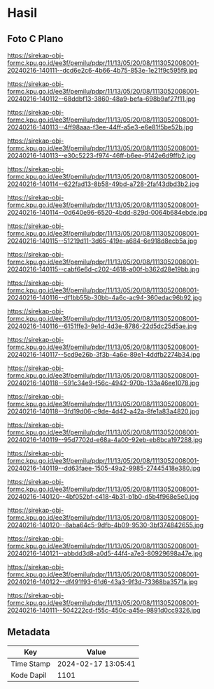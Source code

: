# Hasil

## Foto C Plano

https://sirekap-obj-formc.kpu.go.id/ee3f/pemilu/pdpr/11/13/05/20/08/1113052008001-20240216-140111--dcd6e2c6-4b66-4b75-853e-1e21f9c595f9.jpg

https://sirekap-obj-formc.kpu.go.id/ee3f/pemilu/pdpr/11/13/05/20/08/1113052008001-20240216-140112--68ddbf13-3860-48a9-befa-698b9af27f11.jpg

https://sirekap-obj-formc.kpu.go.id/ee3f/pemilu/pdpr/11/13/05/20/08/1113052008001-20240216-140113--4ff98aaa-f3ee-44ff-a5e3-e6e81f5be52b.jpg

https://sirekap-obj-formc.kpu.go.id/ee3f/pemilu/pdpr/11/13/05/20/08/1113052008001-20240216-140113--e30c5223-f974-46ff-b6ee-9142e6d9ffb2.jpg

https://sirekap-obj-formc.kpu.go.id/ee3f/pemilu/pdpr/11/13/05/20/08/1113052008001-20240216-140114--622fad13-8b58-49bd-a728-2faf43dbd3b2.jpg

https://sirekap-obj-formc.kpu.go.id/ee3f/pemilu/pdpr/11/13/05/20/08/1113052008001-20240216-140114--0d640e96-6520-4bdd-829d-0064b684ebde.jpg

https://sirekap-obj-formc.kpu.go.id/ee3f/pemilu/pdpr/11/13/05/20/08/1113052008001-20240216-140115--51219d11-3d65-419e-a684-6e918d8ecb5a.jpg

https://sirekap-obj-formc.kpu.go.id/ee3f/pemilu/pdpr/11/13/05/20/08/1113052008001-20240216-140115--cabf6e6d-c202-4618-a00f-b362d28e19bb.jpg

https://sirekap-obj-formc.kpu.go.id/ee3f/pemilu/pdpr/11/13/05/20/08/1113052008001-20240216-140116--df1bb55b-30bb-4a6c-ac94-360edac96b92.jpg

https://sirekap-obj-formc.kpu.go.id/ee3f/pemilu/pdpr/11/13/05/20/08/1113052008001-20240216-140116--6151ffe3-9e1d-4d3e-8786-22d5dc25d5ae.jpg

https://sirekap-obj-formc.kpu.go.id/ee3f/pemilu/pdpr/11/13/05/20/08/1113052008001-20240216-140117--5cd9e26b-3f3b-4a6e-89e1-4ddfb2274b34.jpg

https://sirekap-obj-formc.kpu.go.id/ee3f/pemilu/pdpr/11/13/05/20/08/1113052008001-20240216-140118--591c34e9-f56c-4942-970b-133a46ee1078.jpg

https://sirekap-obj-formc.kpu.go.id/ee3f/pemilu/pdpr/11/13/05/20/08/1113052008001-20240216-140118--3fd19d06-c9de-4d42-a42a-8fe1a83a4820.jpg

https://sirekap-obj-formc.kpu.go.id/ee3f/pemilu/pdpr/11/13/05/20/08/1113052008001-20240216-140119--95d7702d-e68a-4a00-92eb-eb8bca197288.jpg

https://sirekap-obj-formc.kpu.go.id/ee3f/pemilu/pdpr/11/13/05/20/08/1113052008001-20240216-140119--dd63faee-1505-49a2-9985-27445418e380.jpg

https://sirekap-obj-formc.kpu.go.id/ee3f/pemilu/pdpr/11/13/05/20/08/1113052008001-20240216-140120--4bf052bf-c418-4b31-b1b0-d5b4f968e5e0.jpg

https://sirekap-obj-formc.kpu.go.id/ee3f/pemilu/pdpr/11/13/05/20/08/1113052008001-20240216-140120--8aba64c5-9dfb-4b09-9530-3bf374842655.jpg

https://sirekap-obj-formc.kpu.go.id/ee3f/pemilu/pdpr/11/13/05/20/08/1113052008001-20240216-140121--abbdd3d8-a0d5-44f4-a7e3-80929698a47e.jpg

https://sirekap-obj-formc.kpu.go.id/ee3f/pemilu/pdpr/11/13/05/20/08/1113052008001-20240216-140122--df491f93-61d6-43a3-9f3d-73368ba3571a.jpg

https://sirekap-obj-formc.kpu.go.id/ee3f/pemilu/pdpr/11/13/05/20/08/1113052008001-20240216-140111--504222cd-f55c-450c-a45e-9891d0cc9326.jpg


## Metadata

| Key        | Value               |
| ---------- | ------------------- |
| Time Stamp | 2024-02-17 13:05:41 |
| Kode Dapil | 1101                |



